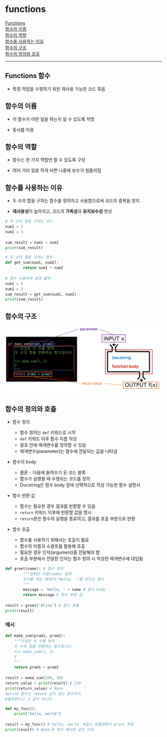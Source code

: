 # functions

[Functions](#functions-함수)   
[함수의 이름](#함수의-이름)   
[함수의 역할](#함수의-역할)   
[함수를 사용하는 이유](#함수를-사용하는-이유)   
[함수의 구조](#함수의-구조)   
[함수의 정의와 호출](#함수의-정의와-호출)   

---

## Functions 함수
- 특정 작업을 수행하기 위한 재사용 가능한 코드 묶음

## 함수의 이름
- 이 함수가 어떤 일을 하는지 알 수 있도록 작명

- 동사를 이용

## 함수의 역할
- 함수는 한 가지 역할만 할 수 있도록 구성
  
- 여러 가리 일을 하게 되면 나중에 보수가 힘들어짐

## 함수를 사용하는 이유
- 두 수의 합을 구하는 함수를 정의하고 사용함으로써 코드의 중복을 방지

- **재사용성**이 높아지고, 코드의 **가독성**과 **유지보수성** 향상

```python
# 두 수의 합을 구하는 코드
num1 = 5
num2 = 3

sum_result = num1 + num2
print(sum_result)
```

```python
# 두 수의 합을 구하는 함수
def get_sum(num1, num2):
		return num1 + num2

# 함수 사용하여 결과 출력
num1 = 5
num2 = 3
sum_result = get_sum(num1, num2)
print(sum_result)
```

## 함수의 구조

<div align='center'>

![images](./images/functions-설명_1.png)

</div>

## 함수의 정의와 호출

- 함수 정의
  - 함수 정의는 `def` 키워드로 시작
  - `def` 키워드 이후 함수 이름 작성
  - 괄호 안에 매개변수를 정의할 수 있음
  - 매개변수(parameter)는 함수에 전달되는 값을 나타냄

- 함수의 body
  - 콜론 `:` 다음에 들여쓰기 된 코드 블록
  - 함수가 실행될 때 수행되는 코드를 정의
  - Docstring은 함수 body 앞에 선택적으로 작성 가능한 함수 설명서

- 함수 반환 값
  - 함수는 필요한 경우 결과를 반환할 수 있음
  - `return` 키워드 이후에 반환할 값을 명시
  - `return`문은 함수의 실행을 종료하고, 결과를 호출 부분으로 반환

- 함수 호출
  - 함수를 사용하기 위해서는 호출이 필요
  - 함수의 이름과 소괄호를 활용해 호출
  - 필요한 경우 인자(argument)를 전달해야 함
  - 호출 부분에서 전달된 인자는 함수 정의 시 작성한 매개변수에 대입됨

```python
def greet(name): # 함수 정의
		"""입력된 이름(name) 값에
		인사를 하는 메세지('Hello, ')를 만드는 함수
		"""
		message = 'Hello, ' + name # 함수 body
		return message # 함수 반환 값

result = greet('Alice') # 함수 호출
print(result)
```

### 예시

```python
def make_sum(pram1, pram2):
    """이것은 두 수를 받아
    두 수의 합을 반환하는 함수입니다.
    >>> make_sum(1, 2)
    3
    """
    return pram1 + pram2

result = make_sum(100, 30)
return_value = print(result) # 130
print(return_value) # None 
#print 함수는 return 값이 없는 함수이다.
#출력한다고 그 값이 아니다.
```

```python
def my_func():
    print('hello, world')

result = my_func() # hello, world  #함수 호출되면서 print 작동
print(result) # None # 위의 예시와 같은 이유
```